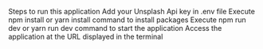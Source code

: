 Steps to run this application
Add your Unsplash Api key in .env file
Execute npm install or yarn install command to install packages
Execute npm run dev or yarn run dev command to start the application
Access the application at the URL displayed in the terminal